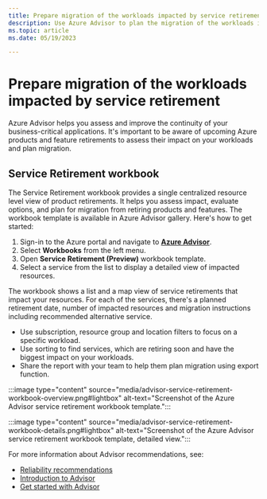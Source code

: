 ```yaml
---
title: Prepare migration of the workloads impacted by service retirements.
description: Use Azure Advisor to plan the migration of the workloads impacted by service retirements.
ms.topic: article
ms.date: 05/19/2023

---
```


# Prepare migration of the workloads impacted by service retirement

Azure Advisor helps you assess and improve the continuity of your business-critical applications. It's important to be aware of upcoming Azure products and feature retirements to assess their impact on your workloads and plan migration.

## Service Retirement workbook

The Service Retirement workbook provides a single centralized resource level view of product retirements. It helps you assess impact, evaluate options, and plan for migration from retiring products and features. The workbook template is available in Azure Advisor gallery.
Here's how to get started:

1.	Sign-in to the Azure portal and navigate to [**Azure Advisor**](https://portal.azure.com).
1.	Select **Workbooks** from the left menu.
1.	Open **Service Retirement (Preview)** workbook template.
1.	Select a service from the list to display a detailed view of impacted resources.

The workbook shows a list and a map view of service retirements that impact your resources. For each of the services, there's a planned retirement date, number of impacted resources and migration instructions including recommended alternative service.

*	Use subscription, resource group and location filters to focus on a specific workload.
*	Use sorting to find services, which are retiring soon and have the biggest impact on your workloads. 
*	Share the report with your team to help them plan migration using export function.

:::image type="content" source="media/advisor-service-retirement-workbook-overview.png#lightbox" alt-text="Screenshot of the Azure Advisor service retirement workbook template.":::

:::image type="content" source="media/advisor-service-retirement-workbook-details.png#lightbox" alt-text="Screenshot of the Azure Advisor service retirement workbook template, detailed view.":::

 
For more information about Advisor recommendations, see:
* [Reliability recommendations](advisor-reference-reliability-recommendations.md)
* [Introduction to Advisor](advisor-overview.md)
* [Get started with Advisor](advisor-get-started.md)
